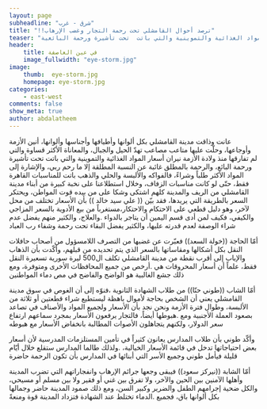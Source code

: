 ```yaml
---
layout: page
subheadline: "شرق - غرب"
title: "!!ترصد أحوال القامشلي تحت رحمة التجار وغضب الإرهاب"
teaser: "عانت وذاقت مدينة القامشلي بكل ألوانها وأطيافها وأجناسها وألوانها، أنين الأزمة وأوجاعها، وحلّت عليها متاعب مصاعب تهدّ الحيل والجبال، والمعاناة الأكثر قساوة والتي لم تفارقها منذ ولادة الأزمة نيران أسعار المواد الغذائية والتموينية والتي باتت  تحت تأشيرة ورحمة البائعية"
header:
    title: في عين العاصفة
    image_fullwidth: "eye-storm.jpg"
image:
    thumb:  eye-storm.jpg
    homepage: eye-storm.jpg
categories:
    - east-west
comments: false
show_meta: true
author: abdalatheem
---
```

عانت وذاقت مدينة القامشلي بكل ألوانها وأطيافها وأجناسها وألوانها، أنين الأزمة وأوجاعها، وحلّت عليها متاعب مصاعب تهدّ الحيل والجبال، والمعاناة الأكثر قساوة والتي لم تفارقها منذ ولادة الأزمة نيران أسعار المواد الغذائية والتموينية والتي باتت  تحت تأشيرة ورحمة البائع، والرحمة بالمطلق غائبة عن النسبة المطلقة إلا ما رحم ربي، والإشارة إلى المواد الأكثر طلباً وشراءً، فالفواكه والألبسة والحلي والذهب باتت للمناسبات القاهرة فقط، حتّى لو كانت مناسبات الزفاف، وخلال استطلاعنا على نخبة كبيرة من أبناء مدينة القامشلي من الريف والمدينة كلهم اشتكى وشكا على من بيده قوت المواطن، ويحتكر السعر بالطريقة التي يريدها، فقد بيّن (( علي سيد خالد )) بأن الأسعار تختلف من محل لآخر، وهو دليل قطعي على الاحتكام والاحتكار،مستغرباً من بيع الأدوية بالسعر المزاجي والكيفي، فكيف لمن أدى قسم اليمين أن يتاجر بالدواء .والعلاج، والكثير منهم يفضل عدم شراء الوصفة لعدم قدرته عليها، والكثير يفضل البقاء تحت رحمة وشفاء رب العباد

أمّا الحاجة ((خولة السعد)) فعبّرت عن غضبها من التصرف اللامسؤول من أصحاب حافلات النقل بكل أشكالها ومقاساتها بالسعر الذي يتم تحديده من قبلهم، وأكّدت بأن الذهاب والإياب إلى أقرب نقطة من مدينة القامشلي تكلف ال500 ليرة سورية تسعيرة النقل فقط، علماً أن أسعار المحروقات هي .أرخص من جميع المحافظات الأخرى ومتوفرة، ومع ذلك جشع الغالبية هو الواضح والفاضح في مص دماء المواطنين


أمّا الشاب ((طوني حنّا)) من طلاب الشهادة الثانوية ،فنوّه إلى أن الغوص في سوق مدينة القامشلي يعني أن الشخص بحاجة لأموال باهظة ليستطيع شراء قطعتين أو ثلاثة من الألبسة، وطوال فترة الأزمة ونحن نجد بأن الأسعار ولجميع المواد والأصناف في تصاعد بصعود العملة الأجنبية ومع .هبوطها أيضاً، فالتجار يرفعون الأسعار بمجرد سماعهم ارتفاع سعر الدولار، ولكنهم يتجاهلون الأصوات المطالبة بانخفاض الأسعار مع هبوطه

وأكّد طوني بأن طلاب المدارس يعانون كثيراً في تأمين المستلزمات المدرسية لأن أسعار بعض احتياجاتها تدخل في قائمة الأسعار الخيالية، .ولذلك طالما المدارس ستقلع خلال أيّام قليلة فيأمل طوني وجميع الأسر التي أبنائها في المدارس بأن تكون الرحمة حاضرة

أمّا الشابة ((نيركز سعود)) فيبقى وجعها جرائم الإرهاب وانفجاراتهم التي تضرب المدينة وأهلها الآمنين بين الحين والآخر، ولا تفرق بين غني أو فقير ولا بين مسلم أو مسيحي، والكل ضحية إجرامهم الطفل والضرير وكبير السن، ومع ذلك صمود المدينة حاضر وجمالها بكل ألوانها باق، فجميع .الدماء تختلط عند الشهادة فتزداد المدينة قوة ومنعةً
